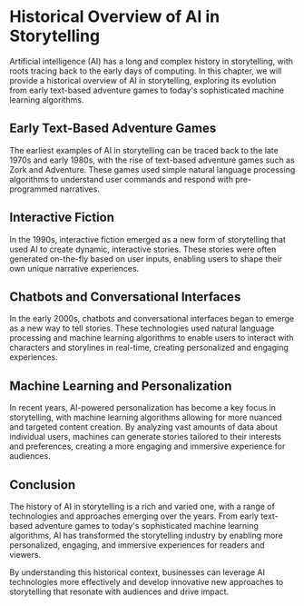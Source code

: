 Historical Overview of AI in Storytelling
======================================================================================

Artificial intelligence (AI) has a long and complex history in storytelling, with roots tracing back to the early days of computing. In this chapter, we will provide a historical overview of AI in storytelling, exploring its evolution from early text-based adventure games to today's sophisticated machine learning algorithms.

Early Text-Based Adventure Games
--------------------------------

The earliest examples of AI in storytelling can be traced back to the late 1970s and early 1980s, with the rise of text-based adventure games such as Zork and Adventure. These games used simple natural language processing algorithms to understand user commands and respond with pre-programmed narratives.

Interactive Fiction
-------------------

In the 1990s, interactive fiction emerged as a new form of storytelling that used AI to create dynamic, interactive stories. These stories were often generated on-the-fly based on user inputs, enabling users to shape their own unique narrative experiences.

Chatbots and Conversational Interfaces
--------------------------------------

In the early 2000s, chatbots and conversational interfaces began to emerge as a new way to tell stories. These technologies used natural language processing and machine learning algorithms to enable users to interact with characters and storylines in real-time, creating personalized and engaging experiences.

Machine Learning and Personalization
------------------------------------

In recent years, AI-powered personalization has become a key focus in storytelling, with machine learning algorithms allowing for more nuanced and targeted content creation. By analyzing vast amounts of data about individual users, machines can generate stories tailored to their interests and preferences, creating a more engaging and immersive experience for audiences.

Conclusion
----------

The history of AI in storytelling is a rich and varied one, with a range of technologies and approaches emerging over the years. From early text-based adventure games to today's sophisticated machine learning algorithms, AI has transformed the storytelling industry by enabling more personalized, engaging, and immersive experiences for readers and viewers.

By understanding this historical context, businesses can leverage AI technologies more effectively and develop innovative new approaches to storytelling that resonate with audiences and drive impact.
